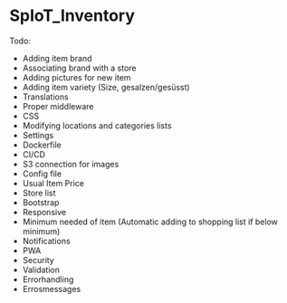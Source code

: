 # SpIoT_Inventory

Todo:
- Adding item brand
- Associating brand with a store
- Adding pictures for new item
- Adding item variety (Size, gesalzen/gesüsst)
- Translations
- Proper middleware
- CSS
- Modifying locations and categories lists
- Settings
- Dockerfile
- CI/CD
- S3 connection for images
- Config file
- Usual Item Price
- Store list
- Bootstrap
- Responsive
- Minimum needed of item (Automatic adding to shopping list if below minimum)
- Notifications
- PWA
- Security
- Validation
- Errorhandling
- Errosmessages
